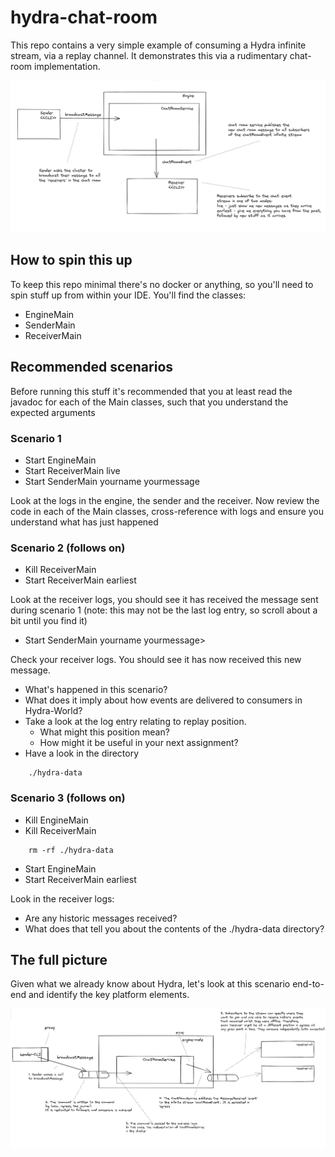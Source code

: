 # hydra-chat-room

This repo contains a very simple example of consuming a Hydra infinite stream, via a replay channel.
It demonstrates this via a rudimentary chat-room implementation.

![Missing image](./scenario.png)

## How to spin this up
To keep this repo minimal there's no docker or anything, so you'll need to spin stuff up from within your IDE.
You'll find the classes:
* EngineMain
* SenderMain
* ReceiverMain

## Recommended scenarios
Before running this stuff it's recommended that you at least read the javadoc for each of the Main classes, such that 
you understand the expected arguments

### Scenario 1 
* Start EngineMain 
* Start ReceiverMain live
* Start SenderMain yourname yourmessage

Look at the logs in the engine, the sender and the receiver.
Now review the code in each of the Main classes, cross-reference with logs and ensure you understand what has just happened

### Scenario 2 (follows on)
* Kill ReceiverMain
* Start ReceiverMain earliest

Look at the receiver logs, you should see it has received the message sent during scenario 1
(note: this may not be the last log entry, so scroll about a bit until you find it)

* Start SenderMain yourname yourmessage>

Check your receiver logs. You should see it has now received this new message.

* What's happened in this scenario? 
* What does it imply about how events are delivered to consumers in Hydra-World?
* Take a look at the log entry relating to replay position.
  * What might this position mean?
  * How might it be useful in your next assignment?
* Have a look in the directory
```
    ./hydra-data
```

### Scenario 3 (follows on)
* Kill EngineMain
* Kill ReceiverMain
```
    rm -rf ./hydra-data
```
* Start EngineMain
* Start ReceiverMain earliest

Look in the receiver logs: 

* Are any historic messages received?
* What does that tell you about the contents of the ./hydra-data directory?

## The full picture
Given what we already know about Hydra, let's look at this scenario end-to-end and identify the key platform elements.

![Missing image](./scenario-e2e.png)

